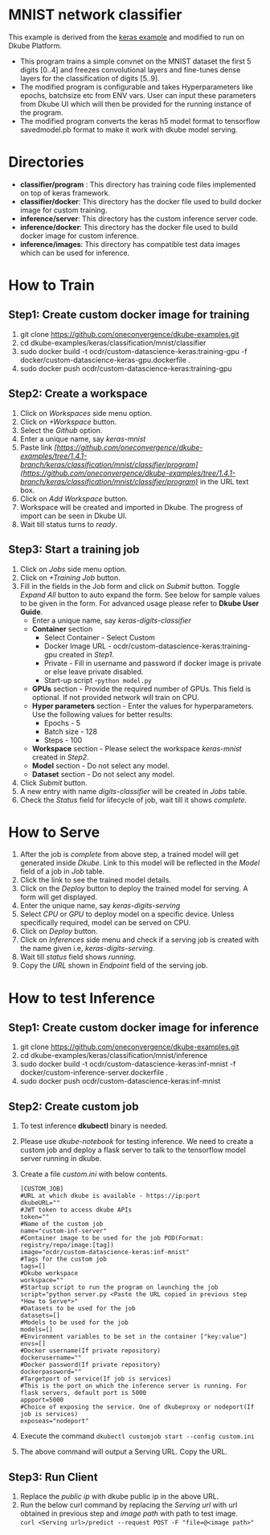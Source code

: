 # MNIST network classifier
This example is derived from the [keras example](https://github.com/keras-team/keras/blob/master/examples/mnist_transfer_cnn.py) and modified to run on Dkube Platform.

 - This program trains a simple convnet on the MNIST dataset the first 5 digits [0..4] and freezes convolutional layers and fine-tunes dense layers for the classification of digits [5..9].
 - The modified program is configurable and takes Hyperparameters like epochs, batchsize etc from ENV vars. User can input these parameters from Dkube UI which will then be provided for the running instance of the program.
 - The modified program converts the keras h5 model format to tensorflow savedmodel.pb format to make it work with dkube model serving.

# Directories

 - **classifier/program** : This directory has training code files implemented on top of keras framework.
 - **classifier/docker**: This directory has the docker file used to build docker image for custom training.
 - **inference/server**: This directory has the custom inference server code.
 - **inference/docker**: This directory has the docker file used to build docker image for custom inference.
 - **inference/images**: This directory has compatible test data images which can be used for inference.

# How to Train
## Step1: Create custom docker image for training
1. git clone https://github.com/oneconvergence/dkube-examples.git
2. cd dkube-examples/keras/classification/mnist/classifier
3. sudo docker build -t ocdr/custom-datascience-keras:training-gpu -f docker/custom-datascience-keras-gpu.dockerfile .
4. sudo docker push ocdr/custom-datascience-keras:training-gpu

## Step2: Create a workspace
 1. Click on *Workspaces* side menu option.
 2. Click on *+Workspace* button.
 3. Select the *Github* option.
 4. Enter a unique name, say *keras-mnist*
 5. Paste link *[https://github.com/oneconvergence/dkube-examples/tree/1.4.1-branch/keras/classification/mnist/classifier/program](https://github.com/oneconvergence/dkube-examples/tree/1.4.1-branch/keras/classification/mnist/classifier/program)* in the URL text box.
 6. Click on *Add Workspace* button.
 7. Workspace will be created and imported in Dkube. The progress of import can be seen in Dkube UI.
 8. Wait till status turns to *ready*.

## Step3: Start a training job
 1. Click on *Jobs* side menu option.
 2. Click on *+Training Job* button.
 3. Fill in the fields in the Job form and click on *Submit* button. Toggle *Expand All* button to auto expand the form. See below for sample values to be given in the form. For advanced usage please refer to **Dkube User Guide**.
	- Enter a unique name, say *keras-digits-classifier*
	- **Container** section
		- Select Container - Select Custom
		- Docker Image URL - ocdr/custom-datascience-keras:training-gpu created in *Step1*.
		- Private - Fill in username and password if docker image is private or else leave private disabled.
		- Start-up script -`python model.py`
	- **GPUs** section - Provide the required number of GPUs. This field is optional. If not provided network will train on CPU.
	-  **Hyper parameters** section - Enter the values for hyperparameters. Use the following values for better results:
		- Epochs - 5
		- Batch size - 128
		- Steps - 100
	- **Workspace** section - Please select the workspace *keras-mnist* created in *Step2*.
	- **Model** section - Do not select any model.
	- **Dataset** section - Do not select any model.
4. Click *Submit* button.
5. A new entry with name *digits-classifier* will be created in *Jobs* table.
6. Check the *Status* field for lifecycle of job, wait till it shows *complete*.

# How to Serve

 1. After the job is *complete* from above step, a trained model will get generated inside *Dkube*. Link to this model will be reflected in the *Model* field of a job in *Job* table.
 2. Click the link to see the trained model details.
 3. Click on the *Deploy* button to deploy the trained model for serving. A form will get displayed.
 4. Enter the unique name, say *keras-digits-serving*
 5. Select *CPU* or *GPU* to deploy model on a specific device. Unless specifically required, model can be served on CPU.
 6. Click on *Deploy* button.
 7. Click on *Inferences* side menu and check if a serving job is created with the name given i.e, *keras-digits-serving*.
 8. Wait till *status* field shows *running*.
 9. Copy the *URL* shown in *Endpoint* field of the serving job.

# How to test Inference
## Step1: Create custom docker image for inference
1. git clone https://github.com/oneconvergence/dkube-examples.git
2. cd dkube-examples/keras/classification/mnist/inference
3. sudo docker build -t ocdr/custom-datascience-keras:inf-mnist -f docker/custom-inference-server.dockerfile .
4. sudo docker push ocdr/custom-datascience-keras:inf-mnist

## Step2: Create custom job
1. To test inference **dkubectl** binary is needed.
2. Please use *dkube-notebook* for testing inference. We need to create a custom job and deploy a flask server to talk to the tensorflow model server running in dkube.
3. Create a file *custom.ini* with below contents.

    ```
    [CUSTOM_JOB]
    #URL at which dkube is available - https://ip:port
    dkubeURL=""
    #JWT token to access dkube APIs
    token=""
    #Name of the custom job
    name="custom-inf-server"
    #Container image to be used for the job POD(Format: registry/repo/image:[tag])
    image="ocdr/custom-datascience-keras:inf-mnist"
    #Tags for the custom job
    tags=[]
    #Dkube workspace
    workspace=""
    #Startup script to run the program on launching the job
    script="python server.py <Paste the URL copied in previous step *How to Serve*>"
    #Datasets to be used for the job
    datasets=[]
    #Models to be used for the job
    models=[]
    #Environment variables to be set in the container ["key:value"]
    envs=[]
    #Docker username(If private repository)
    dockerusername=""
    #Docker password(If private repository)
    dockerpassword=""
    #Targetport of service(If job is services)
    #This is the port on which the inference server is running. For flask servers, default port is 5000
    appport=5000
    #Choice of exposing the service. One of dkubeproxy or nodeport(If job is services)
    exposeas="nodeport"
    ```
  4. Execute the command `dkubectl customjob start --config custom.ini`
  5. The above command will output a Serving URL. Copy the URL.
  
  ## Step3: Run Client
  1. Replace the *public ip* with dkube public ip in the above URL.
  2. Run the below curl command by replacing the *Serving url* with url obtained in previous step and *image path* with path to test image.  
	`curl <Serving url>/predict --request POST -F "file=@<image path>"`
